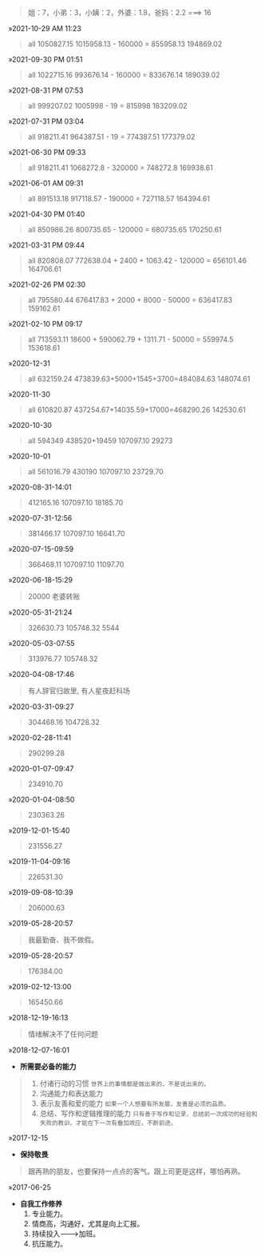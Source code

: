 > 姐：7，小弟：3，小姨：2，外婆：1.8，爸妈：2.2 ===> 16

&raquo;2021-10-29 AM 11:23
> all 1050827.15
> 1015958.13 - 160000 = 855958.13
> 194869.02

&raquo;2021-09-30 PM 01:51
> all 1022715.16
> 993676.14 - 160000 = 833676.14
> 189039.02

&raquo;2021-08-31 PM 07:53
> all 999207.02
> 1005998 - 19 = 815998
> 183209.02

&raquo;2021-07-31 PM 03:04
> all 918211.41
> 964387.51 - 19 = 774387.51
> 177379.02

&raquo;2021-06-30 PM 09:33
> all 918211.41
> 1068272.8  - 320000 = 748272.8
> 169938.61

&raquo;2021-06-01 AM 09:31
> all 891513.18
> 917118.57  - 190000 = 727118.57
> 164394.61

&raquo;2021-04-30 PM 01:40
> all 850986.26
> 800735.65  - 120000 = 680735.65
> 170250.61

&raquo;2021-03-31 PM 09:44
> all 820808.07
> 772638.04 + 2400 + 1063.42 - 120000 = 656101.46
> 164706.61

&raquo;2021-02-26 PM 02:30
> all 795580.44
> 676417.83 + 2000 + 8000 - 50000 = 636417.83
> 159162.61

&raquo;2021-02-10 PM 09:17
> all 713593.11
> 18600 + 590062.79 + 1311.71 - 50000 = 559974.5
> 153618.61

&raquo;2020-12-31
> all 632159.24
> 473839.63+5000+1545+3700=484084.63
> 148074.61

&raquo;2020-11-30
> all 610820.87
> 437254.67+14035.59+17000=468290.26
> 142530.61

&raquo;2020-10-30
> all 594349
> 438520+19459
> 107097.10
> 29273

&raquo;2020-10-01
> all 561016.79
> 430190
> 107097.10
> 23729.70

&raquo;2020-08-31-14:01
> 412165.16
> 107097.10
> 18185.70

&raquo;2020-07-31-12:56
> 381466.17
> 107097.10
> 16641.70

&raquo;2020-07-15-09:59
> 366468.11
> 107097.10
> 11097.70

&raquo;2020-06-18-15:29
> 20000 老婆转账

&raquo;2020-05-31-21:24
> 326630.73
> 105748.32
> 5544

&raquo;2020-05-03-07:55
> 313976.77
> 105748.32

&raquo;2020-04-08-17:46
> 有人辞官归故里, 有人星夜赶科场

&raquo;2020-03-31-09:27
> 304468.16
> 104728.32

&raquo;2020-02-28-11:41
> 290299.28

&raquo;2020-01-07-09:47
> 234910.70

&raquo;2020-01-04-08:50
> 230363.26

&raquo;2019-12-01-15:40
> 231556.27

&raquo;2019-11-04-09:16
> 226531.30

&raquo;2019-09-08-10:39
> 206000.63

&raquo;2019-05-28-20:57
> 我最勤奋、我不做假。

&raquo;2019-05-28-20:57
> 176384.00

&raquo;2019-02-12-13:00
> 165450.66

&raquo;2018-12-19-16:13
> 情绪解决不了任何问题

&raquo;2018-12-07-16:01
+ **所需要必备的能力**
> 1. 付诸行动的习惯 
>     `世界上的事情都是做出来的，不是说出来的。`
> 2. 沟通能力和表达能力 
> 3. 表示友善和爱的能力 
>     `如果一个人想要有所发展，友善是必须的品质。`
> 4. 总结、写作和逻辑推理的能力
> `只有善于写作和记录，总结前一次成功的经验和失败的教训，才能在下一次有叠加效应，不断前进。`

&raquo;2017-12-15

+ **保持敬畏**
> 跟再熟的朋友，也要保持一点点的客气。跟上司更是这样，哪怕再熟。

&raquo;2017-06-25

+ **自我工作修养**
  1. 专业能力。
  2. 情商高，沟通好，尤其是向上汇报。
  3. 持续投入--->加班。
  4. 抗压能力。

